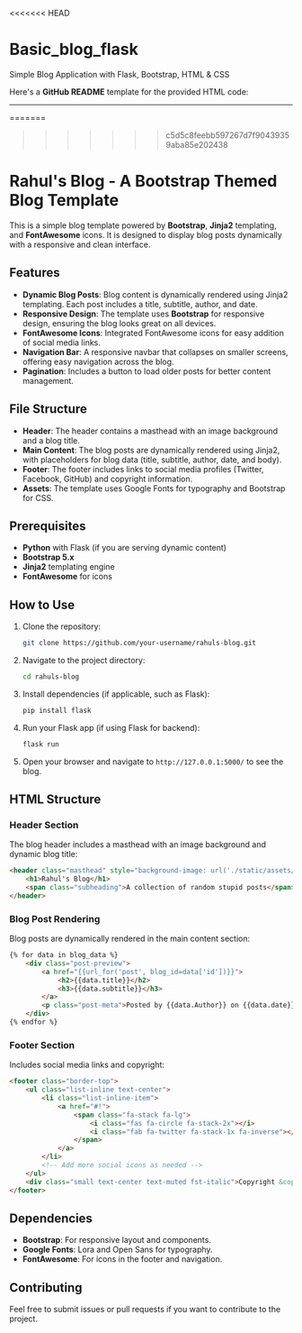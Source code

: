<<<<<<< HEAD
# Basic_blog_flask
Simple Blog Application with Flask, Bootstrap, HTML &amp; CSS

Here's a **GitHub README** template for the provided HTML code:

---

=======
>>>>>>> c5d5c8feebb597267d7f90439359aba85e202438
# Rahul's Blog - A Bootstrap Themed Blog Template

This is a simple blog template powered by **Bootstrap**, **Jinja2** templating, and **FontAwesome** icons. It is designed to display blog posts dynamically with a responsive and clean interface.

## Features

- **Dynamic Blog Posts**: Blog content is dynamically rendered using Jinja2 templating. Each post includes a title, subtitle, author, and date.
- **Responsive Design**: The template uses **Bootstrap** for responsive design, ensuring the blog looks great on all devices.
- **FontAwesome Icons**: Integrated FontAwesome icons for easy addition of social media links.
- **Navigation Bar**: A responsive navbar that collapses on smaller screens, offering easy navigation across the blog.
- **Pagination**: Includes a button to load older posts for better content management.

## File Structure

- **Header**: The header contains a masthead with an image background and a blog title.
- **Main Content**: The blog posts are dynamically rendered using Jinja2, with placeholders for blog data (title, subtitle, author, date, and body).
- **Footer**: The footer includes links to social media profiles (Twitter, Facebook, GitHub) and copyright information.
- **Assets**: The template uses Google Fonts for typography and Bootstrap for CSS.

## Prerequisites

- **Python** with Flask (if you are serving dynamic content)
- **Bootstrap 5.x**
- **Jinja2** templating engine
- **FontAwesome** for icons

## How to Use

1. Clone the repository:
   ```bash
   git clone https://github.com/your-username/rahuls-blog.git
   ```
2. Navigate to the project directory:
   ```bash
   cd rahuls-blog
   ```

3. Install dependencies (if applicable, such as Flask):
   ```bash
   pip install flask
   ```

4. Run your Flask app (if using Flask for backend):
   ```bash
   flask run
   ```

5. Open your browser and navigate to `http://127.0.0.1:5000/` to see the blog.

## HTML Structure

### Header Section
The blog header includes a masthead with an image background and dynamic blog title:
```html
<header class="masthead" style="background-image: url('./static/assets/img/img.png')">
    <h1>Rahul's Blog</h1>
    <span class="subheading">A collection of random stupid posts</span>
</header>
```

### Blog Post Rendering
Blog posts are dynamically rendered in the main content section:
```html
{% for data in blog_data %}
    <div class="post-preview">
        <a href="{{url_for('post', blog_id=data['id'])}}">
            <h2>{{data.title}}</h2>
            <h3>{{data.subtitle}}</h3>
        </a>
        <p class="post-meta">Posted by {{data.Author}} on {{data.date}}</p>
    </div>
{% endfor %}
```

### Footer Section
Includes social media links and copyright:
```html
<footer class="border-top">
    <ul class="list-inline text-center">
        <li class="list-inline-item">
            <a href="#!">
                <span class="fa-stack fa-lg">
                    <i class="fas fa-circle fa-stack-2x"></i>
                    <i class="fab fa-twitter fa-stack-1x fa-inverse"></i>
                </span>
            </a>
        </li>
        <!-- Add more social icons as needed -->
    </ul>
    <div class="small text-center text-muted fst-italic">Copyright &copy; Your Website 2023</div>
</footer>
```

## Dependencies

- **Bootstrap**: For responsive layout and components.
- **Google Fonts**: Lora and Open Sans for typography.
- **FontAwesome**: For icons in the footer and navigation.

## Contributing

Feel free to submit issues or pull requests if you want to contribute to the project.
